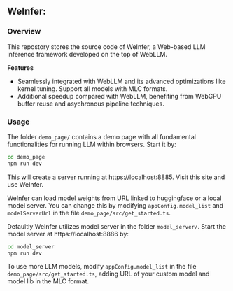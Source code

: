 ## WeInfer: 

### Overview

This repostory stores the source code of WeInfer, a Web-based LLM inference framework developed on the top of WebLLM.

**Features**

- Seamlessly integrated with WebLLM and its advanced optimizations like kernel tuning. Support all models with MLC formats.
- Additional speedup compared with WebLLM, benefiting from WebGPU buffer reuse and asychronous pipeline techniques.

### Usage

The folder `demo_page/` contains a demo page with all fundamental functionalities for running LLM within browsers. Start it by:

```bash
cd demo_page
npm run dev
```
This will create a server running at https://localhost:8885. Visit this site and use WeInfer.

WeInfer can load model weights from URL linked to huggingface or a local model server. You can change this by modifying `appConfig.model_list` and `modelServerUrl` in the file `demo_page/src/get_started.ts`.


Defaultly WeInfer utilizes model server in the folder `model_server/`. Start the model server at https://localhost:8886 by:
```bash
cd model_server
npm run dev
```

To use more LLM models, modify `appConfig.model_list` in the file `demo_page/src/get_started.ts`, adding URL of your custom model and model lib in the MLC format.